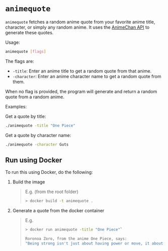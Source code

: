 # `animequote`

`animequote` fetches a random anime quote from your favorite anime title, character, or
simply any random anime. It uses the [AnimeChan API](https://animechan.xyz/) to generate
these quotes.

Usage:
```bash
animequote [flags]
```
The flags are:

- `-title`: Enter an anime title to get a random quote from that anime.
- `-character`: Enter an anime character name to get a random quote from them.

When no flag is provided, the program will generate and return a random quote from a random anime.

Examples:

Get a quote by title:
```bash
./animequote -title "One Piece"
```

Get a quote by character name:
```bash
./animequote -character Guts
```

## Run using Docker

To run this using Docker, do the following:

1. Build the image
    > E.g. (from the root folder)
    > ```bash
    > > docker build -t animequote .
    > ```
2. Generate a quote from the docker container
    > E.g. 
    > ```bash
    > > docker run animequote -title "One Piece"`
    >
    > Roronoa Zoro, from the anime One Piece, says:
    > "Being strong isn't just about having power or move, it about one's spirit"
    > ```